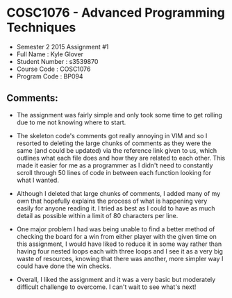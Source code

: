 # COSC1076 - Advanced Programming Techniques
- Semester 2 2015 Assignment #1
- Full Name         : Kyle Glover
- Student Number    : s3539870
- Course Code       : COSC1076
- Program Code      : BP094

## Comments:
- The assignment was fairly simple and only took some time to get rolling due to me not knowing where to start.

- The skeleton code's comments got really annoying in VIM and so I resorted to deleting the large chunks of comments as they were the same (and could be updated) via the reference link given to us, which outlines what each file does
and how they are related to each other. This made it easier for me as a programmer as I didn't need to constantly scroll through 50 lines of code in between each function looking for what I wanted.

- Although I deleted that large chunks of comments, I added many of my own that hopefully explains the process of what is happening
very easily for anyone reading it. I tried as best as I could to have as much detail as possible within a limit of 80 characters per line.

- One major problem I had was being unable to find a better method of checking the board for a win from either player with the given
time on this assignment, I would have liked to reduce it in some way rather than having four nested loops each with three loops and
I see it as a very big waste of resources, knowing that there was another, more simpler way I could have done the win checks.

- Overall, I liked the assignment and it was a very basic but moderately difficult challenge to overcome. I can't wait to see what's next!